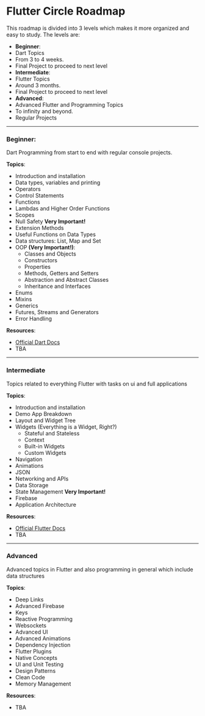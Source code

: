 ﻿# Flutter Circle Roadmap
This roadmap is divided into 3 levels which makes it more organized and easy to study. The levels are:

 - **Beginner**:
 - Dart Topics
 - From 3 to 4 weeks.
 - Final Project to proceed to next level
 - **Intermediate**:
 - Flutter Topics
 - Around 3 months.
 - Final Project to proceed to next level
 - **Advanced**:
 - Advanced Flutter and Programming Topics
 - To infinity and beyond.
 - Regular Projects
---
### Beginner:
Dart Programming from start to end with regular console projects.

**Topics**:
 - Introduction and installation
 - Data types, variables and printing
 - Operators
 - Control Statements
 - Functions
 - Lambdas and Higher Order Functions
 - Scopes
 - Null Safety **Very Important!**
 - Extension Methods
 - Useful Functions on Data Types
 - Data structures: List, Map and Set
 - OOP **(Very Important!)**:
   - Classes and Objects
   - Constructors
   - Properties
   - Methods, Getters and Setters
   - Abstraction and Abstract Classes
   - Inheritance and Interfaces
- Enums
- Mixins
- Generics
- Futures, Streams and Generators
- Error Handling

**Resources**:
 - [Official Dart Docs](https://dart.dev/guides)
 - TBA
---
### Intermediate
Topics related to everything Flutter with tasks on ui and full applications

**Topics**:
 - Introduction and installation
 - Demo App Breakdown
 - Layout and Widget Tree
 - Widgets (Everything is a Widget, Right?)
   - Stateful and Stateless
   - Context
   - Built-in Widgets
   - Custom Widgets
 - Navigation
 - Animations
 - JSON
 - Networking and APIs
 - Data Storage
 - State Management **Very Important!**
 - Firebase
 - Application Architecture

**Resources**:
 - [Official Flutter Docs](https://docs.flutter.dev/)
 - TBA
 ---
### Advanced
Advanced topics in Flutter and also programming in general which include data structures 

**Topics**:
 - Deep Links
 - Advanced Firebase
 - Keys
 - Reactive Programming
 - Websockets
 - Advanced UI
 - Advanced Animations
 - Dependency Injection
 - Flutter Plugins
 - Native Concepts
 - UI and Unit Testing
 - Design Patterns
 - Clean Code
 - Memory Management

**Resources**:
 - TBA
